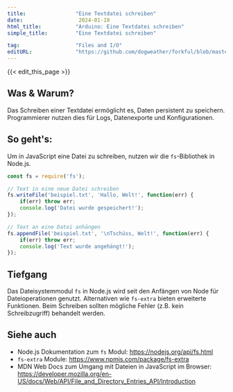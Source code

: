```yaml
---
title:                "Eine Textdatei schreiben"
date:                  2024-01-19
html_title:           "Arduino: Eine Textdatei schreiben"
simple_title:         "Eine Textdatei schreiben"

tag:                  "Files and I/O"
editURL:              "https://github.com/dogweather/forkful/blob/master/content/de/javascript/writing-a-text-file.md"
---
```


{{< edit_this_page >}}

## Was & Warum?

Das Schreiben einer Textdatei ermöglicht es, Daten persistent zu speichern. Programmierer nutzen dies für Logs, Datenexporte und Konfigurationen.

## So geht's:

Um in JavaScript eine Datei zu schreiben, nutzen wir die `fs`-Bibliothek in Node.js.

```Javascript
const fs = require('fs');

// Text in eine neue Datei schreiben
fs.writeFile('beispiel.txt', 'Hallo, Welt!', function(err) {
    if(err) throw err;
    console.log('Datei wurde gespeichert!');
});

// Text an eine Datei anhängen
fs.appendFile('beispiel.txt', '\nTschüss, Welt!', function(err) {
    if(err) throw err;
    console.log('Text wurde angehängt!');
});
```

## Tiefgang

Das Dateisystemmodul `fs` in Node.js wird seit den Anfängen von Node für Dateioperationen genutzt. Alternativen wie `fs-extra` bieten erweiterte Funktionen. Beim Schreiben sollten mögliche Fehler (z.B. kein Schreibzugriff) behandelt werden.

## Siehe auch

- Node.js Dokumentation zum `fs` Modul: https://nodejs.org/api/fs.html
- `fs-extra` Module: https://www.npmjs.com/package/fs-extra
- MDN Web Docs zum Umgang mit Dateien in JavaScript im Browser: https://developer.mozilla.org/en-US/docs/Web/API/File_and_Directory_Entries_API/Introduction
